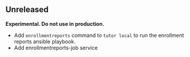 ## Unreleased

**Experimental. Do not use in production.**

* Add `enrollmentreports` command to `tutor local` to run the enrollment reports ansible playbook.
* Add enrollmentreports-job service

